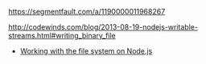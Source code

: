 https://segmentfault.com/a/1190000011968267

http://codewinds.com/blog/2013-08-19-nodejs-writable-streams.html#writing_binary_file

- [Working with the file system on Node.js](https://2ality.com/2022/06/nodejs-file-system.html)

